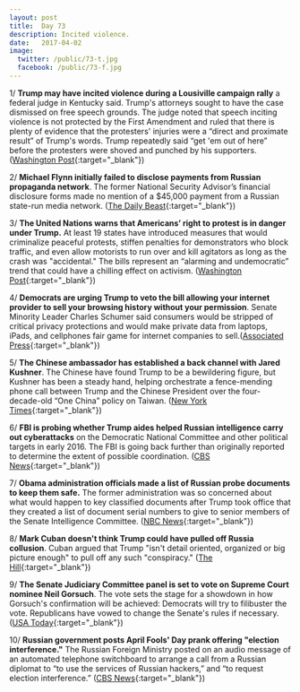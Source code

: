 ```yaml
---
layout: post
title:  Day 73
description: Incited violence.
date:   2017-04-02
image:
  twitter: /public/73-t.jpg
  facebook: /public/73-f.jpg
---
```


1/ **Trump may have incited violence during a Lousiville campaign rally** a federal judge in Kentucky said. Trump's attorneys sought to have the case dismissed on free speech grounds. The judge noted that speech inciting violence is not protected by the First Amendment and ruled that there is plenty of evidence that the protesters' injuries were a “direct and proximate result” of Trump's words. Trump repeatedly said “get 'em out of here” before the protesters were shoved and punched by his supporters. ([Washington Post](https://www.washingtonpost.com/news/the-fix/wp/2017/04/02/a-judge-rules-trump-may-have-incited-violence-and-trump-again-has-his-own-mouth-to-blame/){:target="_blank"})

2/ **Michael Flynn initially failed to disclose payments from Russian propaganda network**. The former National Security Advisor’s financial disclosure forms made no mention of a  $45,000 payment from a Russian state-run media network. ([The Daily Beast](http://www.thedailybeast.com/articles/2017/04/01/michael-flynn-failed-to-disclose-payments-from-russian-propaganda-network.html){:target="_blank"})

3/ **The United Nations warns that Americans’ right to protest is in danger under Trump.** At least 19 states have introduced measures that would criminalize peaceful protests, stiffen penalties for demonstrators who block traffic, and even allow motorists to run over and kill agitators as long as the crash was "accidental." The bills represent an “alarming and undemocratic” trend that could have a chilling effect on activism. ([Washington Post](https://www.washingtonpost.com/news/worldviews/wp/2017/04/02/americans-right-to-protest-is-in-grave-danger-under-trump-united-nations-warns/){:target="_blank"})

4/ **Democrats are urging Trump to veto the bill allowing your internet provider to sell your browsing history without your permission**. Senate Minority Leader Charles Schumer said consumers would be stripped of critical privacy protections and would make private data from laptops, iPads, and cellphones fair game for internet companies to sell.([Associated Press](https://apnews.com/93aca89d318a4c3c81e3fb43f4f11294/Dems-urge-Trump-to-veto-bill-blocking-online-privacy-rule){:target="_blank"})

5/ **The Chinese ambassador has established a back channel with Jared Kushner**. The Chinese have found Trump to be a bewildering figure, but Kushner has been a steady hand, helping  orchestrate a fence-mending phone call between Trump and the Chinese President over the four-decade-old “One China” policy on Taiwan. ([New York Times](https://www.nytimes.com/2017/04/02/us/politics/trump-china-jared-kushner.html){:target="_blank"})

6/ **FBI is probing whether Trump aides helped Russian intelligence carry out cyberattacks** on the Democratic National Committee and other political targets in early 2016. The FBI is going back further than originally reported to determine the extent of possible coordination. ([CBS News](http://www.cbsnews.com/news/fbi-probing-whether-trump-aides-helped-russian-intel-in-early-2016/){:target="_blank"})

7/ **Obama administration officials made a list of Russian probe documents to keep them safe.** The former administration was so concerned about what would happen to key classified documents after Trump took office that they created a list of document serial numbers to give to senior members of the Senate Intelligence Committee. ([NBC News](http://www.nbcnews.com/news/us-news/obama-officials-made-list-russia-probe-documents-keep-them-safe-n741146){:target="_blank"})

8/ **Mark Cuban doesn't think Trump could have pulled off Russia collusion**. Cuban argued that Trump "isn't detail oriented, organized or big picture enough" to pull off any such "conspiracy." ([The Hill](http://thehill.com/blogs/in-the-know/in-the-know/326880-mark-cuban-trump-couldnt-have-pulled-off-russia-collusion){:target="_blank"})

9/ **The Senate Judiciary Committee panel is set to vote on Supreme Court nominee Neil Gorsuch**. The vote sets the stage for a showdown in how Gorsuch's confirmation will be achieved: Democrats will try to filibuster the vote. Republicans have vowed to change the Senate's rules if necessary. ([USA Today](https://www.usatoday.com/story/news/politics/2017/04/02/senate-panel-vote-supreme-court-nominee-neil-gorsuch/99842232/){:target="_blank"})

10/ **Russian government posts April Fools' Day prank offering "election interference."** The Russian Foreign Ministry posted on an audio message of an automated telephone switchboard to arrange a call from a Russian diplomat to “to use the services of Russian hackers,” and “to request election interference.” ([CBS News](http://www.cbsnews.com/news/russian-government-posts-april-fools-day-prank-offering-election-interference/){:target="_blank"})